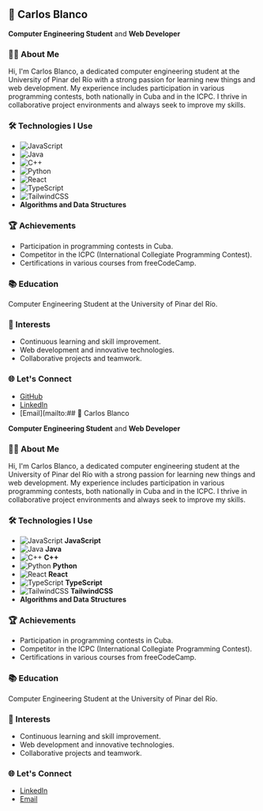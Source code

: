 ## 🚀 Carlos Blanco

**Computer Engineering Student** and **Web Developer**

### 👨‍💻 About Me
Hi, I'm Carlos Blanco, a dedicated computer engineering student at the University of Pinar del Río with a strong passion for learning new things and web development. My experience includes participation in various programming contests, both nationally in Cuba and in the ICPC. I thrive in collaborative project environments and always seek to improve my skills.

### 🛠️ Technologies I Use
- ![JavaScript](https://www.vectorlogo.zone/logos/javascript/javascript-icon.svg)
- ![Java](https://www.vectorlogo.zone/logos/java/java-icon.svg)
- ![C++](https://www.vectorlogo.zone/logos/isocpp/isocpp-icon.svg)
- ![Python](https://www.vectorlogo.zone/logos/python/python-icon.svg)
- ![React](https://www.vectorlogo.zone/logos/reactjs/reactjs-icon.svg)
- ![TypeScript](https://www.vectorlogo.zone/logos/typescriptlang/typescriptlang-icon.svg)
- ![TailwindCSS](https://www.vectorlogo.zone/logos/tailwindcss/tailwindcss-icon.svg)
- **Algorithms and Data Structures**

### 🏆 Achievements
- Participation in programming contests in Cuba.
- Competitor in the ICPC (International Collegiate Programming Contest).
- Certifications in various courses from freeCodeCamp.

### 📚 Education
Computer Engineering Student at the University of Pinar del Río.

### 🌟 Interests
- Continuous learning and skill improvement.
- Web development and innovative technologies.
- Collaborative projects and teamwork.

### 🌐 Let's Connect
- [GitHub](https://github.com/carlosblanco)
- [LinkedIn](https://www.linkedin.com/in/carlosblanco)
- [Email](mailto:## 🚀 Carlos Blanco

**Computer Engineering Student** and **Web Developer**

### 👨‍💻 About Me
Hi, I'm Carlos Blanco, a dedicated computer engineering student at the University of Pinar del Río with a strong passion for learning new things and web development. My experience includes participation in various programming contests, both nationally in Cuba and in the ICPC. I thrive in collaborative project environments and always seek to improve my skills.

### 🛠️ Technologies I Use
- ![JavaScript](https://www.vectorlogo.zone/logos/javascript/javascript-icon.svg) **JavaScript**
- ![Java](https://www.vectorlogo.zone/logos/java/java-icon.svg) **Java**
- ![C++](https://www.vectorlogo.zone/logos/isocpp/isocpp-icon.svg) **C++**
- ![Python](https://www.vectorlogo.zone/logos/python/python-icon.svg) **Python**
- ![React](https://www.vectorlogo.zone/logos/reactjs/reactjs-icon.svg) **React**
- ![TypeScript](https://www.vectorlogo.zone/logos/typescriptlang/typescriptlang-icon.svg) **TypeScript**
- ![TailwindCSS](https://www.vectorlogo.zone/logos/tailwindcss/tailwindcss-icon.svg) **TailwindCSS**
- **Algorithms and Data Structures**

### 🏆 Achievements
- Participation in programming contests in Cuba.
- Competitor in the ICPC (International Collegiate Programming Contest).
- Certifications in various courses from freeCodeCamp.

### 📚 Education
Computer Engineering Student at the University of Pinar del Río.

### 🌟 Interests
- Continuous learning and skill improvement.
- Web development and innovative technologies.
- Collaborative projects and teamwork.

### 🌐 Let's Connect
- [LinkedIn](https://www.linkedin.com/in/carlosblanco](https://www.linkedin.com/in/carlos-blanco-7bb575287/))
- [Email](mailto:carlosblanco@example.com)
